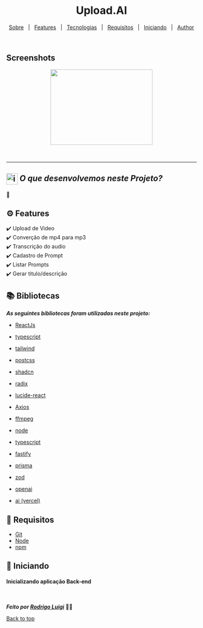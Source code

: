 # <h1 id="top" align="center">Upload.**AI**</h1>

<p align="center">
  <a href="#sobre">Sobre</a> &#xa0; | &#xa0; 
  <a href="#gear-features">Features</a> &#xa0; | &#xa0;
  <a href="#books-bibliotecas">Tecnologias</a> &#xa0; | &#xa0;
  <a href="#-requisitos">Requisitos</a> &#xa0; | &#xa0;
  <a href="#checkered_flag-iniciando">Iniciando</a> &#xa0; | &#xa0;
  <a href="https://github.com/RodrigoLuigi" target="_blank">Author</a>
</p>

<br>

## Screenshots

<div align="center">
  <img src="https://www.notion.so/image/https%3A%2F%2Fprod-files-secure.s3.us-west-2.amazonaws.com%2F97c69c00-120d-4931-bc22-1d2cfb89c8a6%2Fe3eb71a9-b49f-456b-814c-9c23ee2dafe2%2FWallpaper_-_2560x1080.png?table=block&id=03c2316a-b5c6-4f08-8619-89e8cdaff8d6&spaceId=97c69c00-120d-4931-bc22-1d2cfb89c8a6&width=2000&userId=f6302265-ce93-4ce3-ab16-d418abdf1d49&cache=v2" width="270px" height="200px">
</div>

<br><hr>

## <img id="sobre" src="https://imgur.com/VhTBbHg.png" alt="imagem de um notebook" align="center" width="30px"> _**O que desenvolvemos neste Projeto?**_

📌

## :gear: Features

:heavy_check_mark: Upload de Video\
:heavy_check_mark: Converção de mp4 para mp3\
:heavy_check_mark: Transcrição do audio\
:heavy_check_mark: Cadastro de Prompt\
:heavy_check_mark: Listar Prompts\
:heavy_check_mark: Gerar titulo/descrição

## :books: Bibliotecas

_**As seguintes bibliotecas foram utilizadas neste projeto:**_

- [ReactJs]()
- [typescript]()
- [tailwind]()
- [postcss]()
- [shadcn]()
- [radix]()
- [lucide-react]()
- [Axios]()
- [ffmpeg]()

- [node]()
- [typescript]()
- [fastify]()
- [prisma]()
- [zod]()
- [openai]()
- [ai (vercel)]()

## 📝 Requisitos

- [Git](https://git-scm.com)
- [Node](https://nodejs.org/en/)
- [npm](https://www.npmjs.com/)

## :checkered_flag: Iniciando

#### Inicializando aplicação Back-end

<!-- ```bash
# Clone este projeto
$ git clone https://github.com/RodrigoLuigi/FoodExplorer-API.git

# Acesse o projeto
$ cd FoodExplorer-API

# Instale as dependências
$ npm install

# Inicializando Migrations
$ npm run migrate

# Inicializando projeto
$ npm start

# Inicializando projeto modo Desenvolvimento
$ npm run dev

# O Server irá inicializar em http://localhost:3333
```

#### Inicializando aplicação Front-end

```bash
# Clone este projeto
$ git clone https://github.com/RodrigoLuigi/FoodExplorer-Frontend.git

# Acesse o projeto
$ cd FoodExplorer-Frontend

# Instale as dependências
$ npm install

# Execute o projeto com npm
$ npm run dev

# O Server irá inicializar em http://localhost:5173
``` -->

&#xa0;

_**Feito por <a href="https://github.com/RodrigoLuigi" target="_blank">Rodrigo Luigi</a>**_ 👨‍🚀

<a href="#top">Back to top</a>

